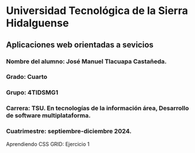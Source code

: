 # Universidad Tecnológica de la Sierra Hidalguense

## Aplicaciones web orientadas a sevicios
### Nombre del alumno: José Manuel Tlacuapa Castañeda.
### Grado: Cuarto
### Grupo: 4TIDSMG1
### Carrera: TSU. En tecnologías de la información área, Desarrollo de software multiplataforma.
### Cuatrimestre: septiembre-diciembre 2024.

Aprendiendo CSS GRID: Ejercicio 1